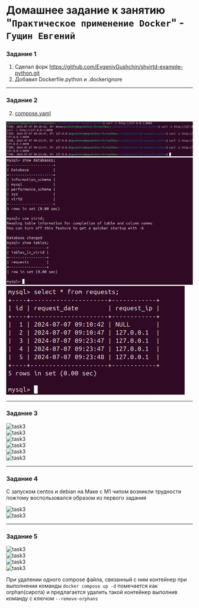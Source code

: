 # Домашнее задание к занятию "`Практическое применение Docker`" - `Гущин Евгений`

### Задание 1

1. Сделал форк https://github.com/EvgeniyGushchin/shvirtd-example-python.git
2. Добавил Dockerfile.python и .dockerignore

---

### Задание 2

2. [compose.yaml](https://github.com/EvgeniyGushchin/shvirtd-example-python/blob/main/compose.yaml)

![task2](../../img/14-Virt/HW5/task5-1.png)  
![task2](../../img/14-Virt/HW5/task5-2.png)  
![task2](../../img/14-Virt/HW5/task5-3.png)  

---

### Задание 3

![task3](../../img/14-Virt/HW4/3_1.png)  
![task3](../../img/14-Virt/HW4/3_2.png)  
![task3](../../img/14-Virt/HW4/3_3.png)  
![task3](../../img/14-Virt/HW4/3_4.png)  
![task3](../../img/14-Virt/HW4/3_5.png)  
![task3](../../img/14-Virt/HW4/3_6.png)  

---

### Задание 4

С запуском centos и debian на Маке с М1 чипом возникли трудности пожтому воспользовался образом из первого задания

![task3](../../img/14-Virt/HW4/4_1.png)  
![task3](../../img/14-Virt/HW4/4_2.png)  

---

### Задание 5

![task3](../../img/14-Virt/HW4/5_1.png)  
![task3](../../img/14-Virt/HW4/5_2.png)  
![task3](../../img/14-Virt/HW4/5_3.png)  
![task3](../../img/14-Virt/HW4/5_4.png)  

При удалении одного compose файла, связанный с ним контейнер при выполнении команды `docker compose up -d` помечается как orphan(сирота) и предлагается удалить такой контейнер выполнив команду с ключом `--remove-orphans`